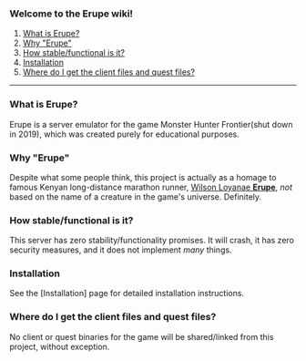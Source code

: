 ### Welcome to the Erupe wiki!
1. [What is Erupe?](#what-is-erupe)
2. [Why "Erupe"](#why-erupe)
3. [How stable/functional is it?](#how-stablefunctional-is-it)
4. [Installation](#installation)
5. [Where do I get the client files and quest files?](#where-do-I-get-the-client-files-and-quest-files)

---

### What is Erupe?
Erupe is a server emulator for the game Monster Hunter Frontier(shut down in 2019), which was created purely for educational purposes.

### Why "Erupe"
Despite what some people think, this project is actually as a homage to famous Kenyan long-distance marathon runner, [Wilson Loyanae **Erupe**](https://en.wikipedia.org/wiki/Wilson_Loyanae_Erupe), _not_ based on the name of a creature in the game's universe. Definitely.
 
### How stable/functional is it?
This server has zero stability/functionality promises. It will crash, it has zero security measures, and it does not implement _many_ things.

### Installation
See the [Installation] page for detailed installation instructions.

### Where do I get the client files and quest files?
No client or quest binaries for the game will be shared/linked from this project, without exception.